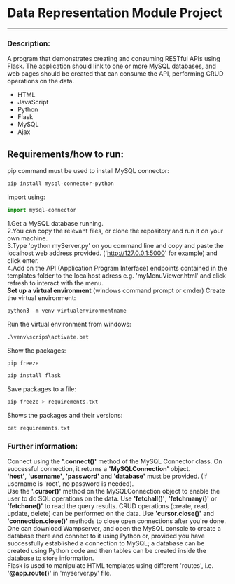 # Data Representation Module Project 
---
### Description:
A program that demonstrates creating and consuming RESTful APIs using Flask. The application should link to one or more MySQL databases, and web pages should be created that can consume the API, performing CRUD operations on the data.
- HTML
- JavaScript
- Python
- Flask 
- MySQL 
- Ajax

## Requirements/how to run:
pip command must be used to install MySQL connector: 
```python 
pip install mysql-connector-python
```
import using:  
```python 
import mysql-connector
```
1.Get a MySQL database running.<br>
2.You can copy the relevant files, or clone the repository and run it on your own machine.<br>
3.Type 'python myServer.py' on you command line and copy and paste the localhost web address provided. ('http://127.0.0.1:5000' for example) and click enter.<br>
4.Add on the API (Application Program Interface) endpoints contained in the templates folder to the localhost adress e.g. 'myMenuViewer.html' and click refresh to interact with the menu. 
<br>
**Set up a virtual environment** (windows command prompt or cmder)
Create the virtual environment:
```python
python3 -m venv virtualenvironmentname
```
Run the virtual environment from windows:
```python
.\venv\scrips\activate.bat
```
Show the packages:
```python
pip freeze
```
```python
pip install flask
```
Save packages to a file:
```python
pip freeze > requirements.txt
```
Shows the packages and their versions:
```python
cat requirements.txt
```
### Further information:
Connect using the **'.connect()'** method of the MySQL Connector class. On successful connection, it returns a **'MySQLConnection'** object.<br>
**'host'**, **'username'**, **'password'** and **'database'** must be provided. (If username is 'root', no password is needed).
<br>
Use the **'.cursor()'** method on the MySQLConnection object to enable the user to do SQL operations on the data.
Use **'fetchall()'**, **'fetchmany()'** or **'fetchone()'** to read the query results.
CRUD operations (create, read, update, delete) can be performed on the data.
Use **'cursor.close()'** and **'connection.close()'** methods to close open connections after you're done.
<br>
One can download Wampserver, and open the MySQL console to create a database there and connect to it using Python or, provided you have successfully established a connection to MySQL; a database can be created using Python code and then tables can be created inside the database to store information.
<br>
Flask is used to manipulate HTML templates using different 'routes', i.e. **'@app.route()'** in 'myserver.py' file.


                        
